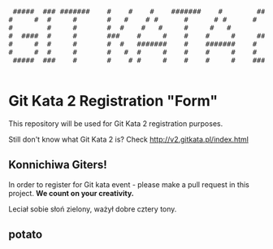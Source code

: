 <pre>

 #####  ### #######    #    #    #    #######    #        #####  
#     #  #     #       #   #    # #      #      # #      #     # 
#        #     #       #  #    #   #     #     #   #           # 
#  ####  #     #       ###    #     #    #    #     #     #####  
#     #  #     #       #  #   #######    #    #######    #       
#     #  #     #       #   #  #     #    #    #     #    #       
 #####  ###    #       #    # #     #    #    #     #    ####### 
                                                              
</pre>                                                         

Git Kata 2 Registration "Form"
==============================

This repository will be used for Git Kata 2 registration purposes.

Still don't know what Git Kata 2 is? Check http://v2.gitkata.pl/index.html

## Konnichiwa Giters! ##

In order to register for Git kata event - please make a pull request in this project.
**We count on your creativity.**

Leciał sobie słoń zielony, ważył dobre cztery tony.

potato
----
